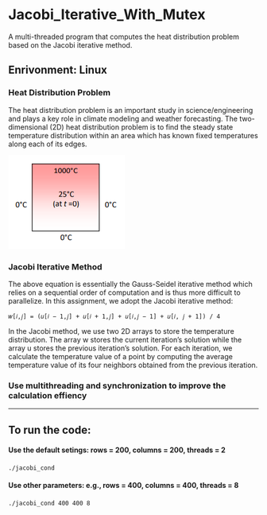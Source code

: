 # Jacobi_Iterative_With_Mutex
A multi-threaded program that computes the heat distribution problem based on the Jacobi iterative  method.

## Enrivonment: Linux

### Heat Distribution Problem
The heat distribution problem is an important study in science/engineering and plays a key role in climate modeling and weather forecasting. The two-dimensional (2D) heat distribution problem is to find the steady state temperature distribution within an area which has known fixed temperatures along each of its edges.

![image](img/Heat_Distribution_Example.png)

### Jacobi Iterative Method
The above equation is essentially the Gauss-Seidel iterative method which relies on a sequential order of computation and is thus more difficult to parallelize. In this assignment, we adopt the Jacobi iterative method:

```
𝑤[𝑖,𝑗] = (𝑢[𝑖 − 1,𝑗] + 𝑢[𝑖 + 1,𝑗] + 𝑢[𝑖,𝑗 − 1] + 𝑢[𝑖, 𝑗 + 1]) / 4
```

In the Jacobi method, we use two 2D arrays to store the temperature distribution. The array w stores the current iteration’s solution while the array u stores the previous iteration’s solution. For each iteration, we calculate the temperature value of a point by computing the average temperature value of its four neighbors obtained from the previous iteration.

### Use multithreading and synchronization to improve the calculation effiency


____

## To run the code:

#### Use the default setings: rows = 200, columns = 200, threads = 2
```
./jacobi_cond
```

#### Use other parameters: e.g., rows = 400, columns = 400, threads = 8
```
./jacobi_cond 400 400 8
```

